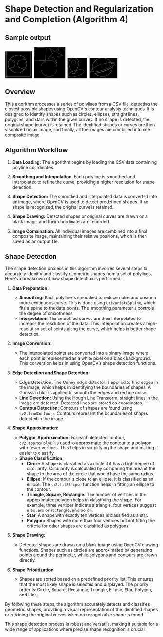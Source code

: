 # Shape Detection and Regularization and Completion (Algorithm 4)

## Sample output
![frag1](..\outputs\algo4\frag1.png)
![isolated](../outputs/algo4/isolated.png)
![occlusion1](outputs\algo4\occlusion1.png)
![occlusion2](outputs\algo4\occlusion2.png)


## Overview

This algorithm processes a series of polylines from a CSV file, detecting the closest possible shapes using OpenCV's contour analysis techniques. It is designed to identify shapes such as circles, ellipses, straight lines, polygons, and stars within the given curves. If no shape is detected, the original shape (curve) is retained. The identified shapes or curves are then visualized on an image, and finally, all the images are combined into one composite image.


## Algorithm Workflow

1. **Data Loading:** The algorithm begins by loading the CSV data containing polyline coordinates.
  
2. **Smoothing and Interpolation:** Each polyline is smoothed and interpolated to refine the curve, providing a higher resolution for shape detection.

3. **Shape Detection:** The smoothed and interpolated data is converted into an image, where OpenCV is used to detect predefined shapes. If no shape is recognized, the original curve is retained.

4. **Shape Drawing:** Detected shapes or original curves are drawn on a blank image, and their coordinates are recorded.

5. **Image Combination:** All individual images are combined into a final composite image, maintaining their relative positions, which is then saved as an output file.

## Shape Detection

The shape detection process in this algorithm involves several steps to accurately identify and classify geometric shapes from a set of polylines. Here’s a breakdown of how shape detection is performed:

1. **Data Preparation:**
   - **Smoothing:** Each polyline is smoothed to reduce noise and create a more continuous curve. This is done using `UnivariateSpline`, which fits a spline to the data points. The smoothing parameter `s` controls the degree of smoothness.
   - **Interpolation:** The smoothed curves are then interpolated to increase the resolution of the data. This interpolation creates a high-resolution set of points along the curve, which helps in better shape detection.

2. **Image Conversion:**
   - The interpolated points are converted into a binary image where each point is represented as a white pixel on a black background. This conversion helps in using OpenCV’s shape detection functions.

3. **Edge Detection and Shape Detection:**
   - **Edge Detection:** The Canny edge detector is applied to find edges in the image, which helps in identifying the boundaries of shapes. A Gaussian blur is applied to smooth the edges and reduce noise.
   - **Line Detection:** Using the Hough Line Transform, straight lines in the image are detected. Detected lines are stored as coordinates.
   - **Contour Detection:** Contours of shapes are found using `cv2.findContours`. Contours represent the boundaries of shapes detected in the image.
   
4. **Shape Approximation:**
   - **Polygon Approximation:** For each detected contour, `cv2.approxPolyDP` is used to approximate the contour to a polygon with fewer vertices. This helps in simplifying the shape and making it easier to classify.
   - **Shape Classification:**
     - **Circle:** A shape is classified as a circle if it has a high degree of circularity. Circularity is calculated by comparing the area of the shape to the area of the circle that would have the same radius.
     - **Ellipse:** If the contour is close to an ellipse, it is classified as an ellipse. The `cv2.fitEllipse` function helps in fitting an ellipse to the contour.
     - **Triangle, Square, Rectangle:** The number of vertices in the approximated polygon helps in classifying the shape. For example, three vertices indicate a triangle, four vertices suggest a square or rectangle, and so on.
     - **Star:** A shape with exactly ten vertices is classified as a star.
     - **Polygon:** Shapes with more than four vertices but not fitting the criteria for other shapes are classified as polygons.

5. **Shape Drawing:**
   - Detected shapes are drawn on a blank image using OpenCV drawing functions. Shapes such as circles are approximated by generating points around the perimeter, while polygons and contours are drawn directly.

6. **Shape Prioritization:**
   - Shapes are sorted based on a predefined priority list. This ensures that the most likely shape is selected and displayed. The priority order is: Circle, Square, Rectangle, Triangle, Ellipse, Star, Polygon, and Line.

By following these steps, the algorithm accurately detects and classifies geometric shapes, providing a visual representation of the identified shapes or retaining the original curves when no recognizable shape is found.

This shape detection process is robust and versatile, making it suitable for a wide range of applications where precise shape recognition is crucial.
